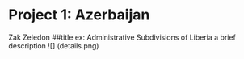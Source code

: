 # Project 1: Azerbaijan 
Zak Zeledon
##title ex: Administrative Subdivisions of Liberia
a brief description
![] (details.png)
